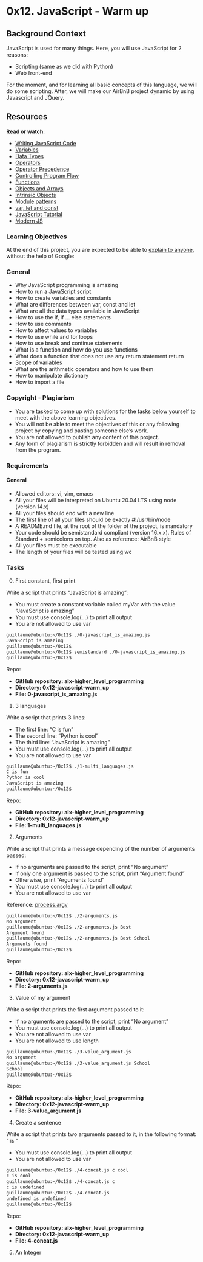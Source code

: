 # 0x12. JavaScript - Warm up

## Background Context

JavaScript is used for many things. Here, you will use JavaScript for 2 reasons:

+ Scripting (same as we did with Python)
+ Web front-end

For the moment, and for learning all basic concepts of this language, we will do some scripting. After, we will make our AirBnB project dynamic by using Javascript and JQuery.

## Resources

**Read or watch**:

+ [Writing JavaScript Code](https://developer.mozilla.org/en-US/docs/Learn_web_development/Getting_started/Your_first_website/Adding_interactivity)
+ [Variables](https://developer.mozilla.org/en-US/docs/Learn_web_development/Core/Scripting/Variables)
+ [Data Types](https://developer.mozilla.org/en-US/docs/Web/JavaScript/Guide/Data_structures)
+ [Operators](https://developer.mozilla.org/en-US/docs/Learn_web_development/Getting_started/Your_first_website/Adding_interactivity)
+ [Operator Precedence](https://developer.mozilla.org/en-US/docs/Web/JavaScript/Reference/Operators/Operator_precedence)
+ [Controlling Program Flow](https://developer.mozilla.org/en-US/docs/Web/JavaScript/Guide/Control_flow_and_error_handling)
+ [Functions](https://developer.mozilla.org/en-US/docs/Learn_web_development/Core/Scripting/Functions)
+ [Objects and Arrays](https://developer.mozilla.org/en-US/docs/Learn_web_development/Extensions/Advanced_JavaScript_objects)
+ [Intrinsic Objects](https://developer.mozilla.org/en-US/docs/Learn_web_development/Extensions/Advanced_JavaScript_objects)
+ [Module patterns](https://darrenderidder.github.io/talks/ModulePatterns/#/)
+ [var, let and const](https://www.youtube.com/watch?v=sjyJBL5fkp8)
+ [JavaScript Tutorial](https://www.youtube.com/watch?v=vZBCTc9zHtI)
+ [Modern JS](https://github.com/mbeaudru/modern-js-cheatsheet)

### Learning Objectives

At the end of this project, you are expected to be able to [explain to anyone](https://fs.blog/feynman-learning-technique/), without the help of Google:

### General

+ Why JavaScript programming is amazing
+ How to run a JavaScript script
+ How to create variables and constants
+ What are differences between var, const and let
+ What are all the data types available in JavaScript
+ How to use the if, if ... else statements
+ How to use comments
+ How to affect values to variables
+ How to use while and for loops
+ How to use break and continue statements
+ What is a function and how do you use functions
+ What does a function that does not use any return statement return
+ Scope of variables
+ What are the arithmetic operators and how to use them
+ How to manipulate dictionary
+ How to import a file

### Copyright - Plagiarism

+ You are tasked to come up with solutions for the tasks below yourself to meet with the above learning objectives.
+ You will not be able to meet the objectives of this or any following project by copying and pasting someone else’s work.
+ You are not allowed to publish any content of this project.
+ Any form of plagiarism is strictly forbidden and will result in removal from the program.

### Requirements

#### General

+ Allowed editors: vi, vim, emacs
+ All your files will be interpreted on Ubuntu 20.04 LTS using node (version 14.x)
+ All your files should end with a new line
+ The first line of all your files should be exactly #!/usr/bin/node
+ A README.md file, at the root of the folder of the project, is mandatory
+ Your code should be semistandard compliant (version 16.x.x). Rules of Standard + semicolons on top. Also as reference: AirBnB style
+ All your files must be executable
+ The length of your files will be tested using wc

### Tasks

0. First constant, first print

Write a script that prints “JavaScript is amazing”:

+ You must create a constant variable called myVar with the value “JavaScript is amazing”
+ You must use console.log(...) to print all output
+ You are not allowed to use var

```bash
guillaume@ubuntu:~/0x12$ ./0-javascript_is_amazing.js 
JavaScript is amazing
guillaume@ubuntu:~/0x12$ 
guillaume@ubuntu:~/0x12$ semistandard ./0-javascript_is_amazing.js 
guillaume@ubuntu:~/0x12$ 
```
Repo:

+ **GitHub repository: alx-higher_level_programming**
+ **Directory: 0x12-javascript-warm_up**
+ **File: 0-javascript_is_amazing.js**

1. 3 languages

Write a script that prints 3 lines:

+ The first line: “C is fun”
+ The second line: “Python is cool”
+ The third line: “JavaScript is amazing”
+ You must use console.log(...) to print all output
+ You are not allowed to use var

```bash
guillaume@ubuntu:~/0x12$ ./1-multi_languages.js 
C is fun
Python is cool
JavaScript is amazing
guillaume@ubuntu:~/0x12$
```

Repo:

+ **GitHub repository: alx-higher_level_programming**
+ **Directory: 0x12-javascript-warm_up**
+ **File: 1-multi_languages.js**

2. Arguments

Write a script that prints a message depending of the number of arguments passed:

+ If no arguments are passed to the script, print “No argument”
+ If only one argument is passed to the script, print “Argument found”
+ Otherwise, print “Arguments found”
+ You must use console.log(...) to print all output
+ You are not allowed to use var

Reference: [process.argv](https://nodejs.org/api/process.html#process_process_argv)

```bash
guillaume@ubuntu:~/0x12$ ./2-arguments.js 
No argument
guillaume@ubuntu:~/0x12$ ./2-arguments.js Best
Argument found
guillaume@ubuntu:~/0x12$ ./2-arguments.js Best School
Arguments found
guillaume@ubuntu:~/0x12$
```

Repo:

+ **GitHub repository: alx-higher_level_programming**
+ **Directory: 0x12-javascript-warm_up**
+ **File: 2-arguments.js**

3. Value of my argument

Write a script that prints the first argument passed to it:

+ If no arguments are passed to the script, print “No argument”
+ You must use console.log(...) to print all output
+ You are not allowed to use var
+ You are not allowed to use length

```bash
guillaume@ubuntu:~/0x12$ ./3-value_argument.js 
No argument
guillaume@ubuntu:~/0x12$ ./3-value_argument.js School
School
guillaume@ubuntu:~/0x12$
```

Repo:

+ **GitHub repository: alx-higher_level_programming**
+ **Directory: 0x12-javascript-warm_up**
+ **File: 3-value_argument.js**

4. Create a sentence

Write a script that prints two arguments passed to it, in the following format: “ is ”

+ You must use console.log(...) to print all output
+ You are not allowed to use var

```bash
guillaume@ubuntu:~/0x12$ ./4-concat.js c cool
c is cool
guillaume@ubuntu:~/0x12$ ./4-concat.js c 
c is undefined
guillaume@ubuntu:~/0x12$ ./4-concat.js
undefined is undefined
guillaume@ubuntu:~/0x12$ 
```

Repo:

+ **GitHub repository: alx-higher_level_programming**
+ **Directory: 0x12-javascript-warm_up**
+ **File: 4-concat.js**

5. An Integer

